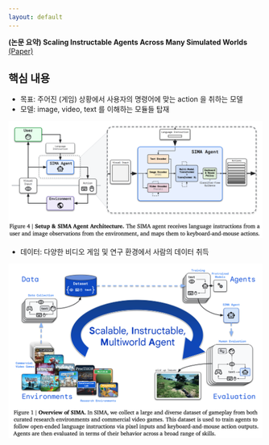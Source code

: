 ```yaml
---
layout: default
---
```


**(논문 요약) Scaling Instructable Agents Across Many Simulated Worlds** [(Paper)](https://storage.googleapis.com/deepmind-media/DeepMind.com/Blog/sima-generalist-ai-agent-for-3d-virtual-environments/Scaling%20Instructable%20Agents%20Across%20Many%20Simulated%20Worlds.pdf)

## 핵심 내용
- 목표: 주어진 (게임) 상황에서 사용자의 명령어에 맞는 action 을 취하는 모델
- 모델: image, video, text 를 이해하는 모듈들 탑재  
<img src="./data/papers/sima/agent.png" width="800" />

- 데이터: 다양한 비디오 게임 및 연구 환경에서 사람의 데이터 취득  
<img src="./data/papers/sima/data.png" width="800" />
